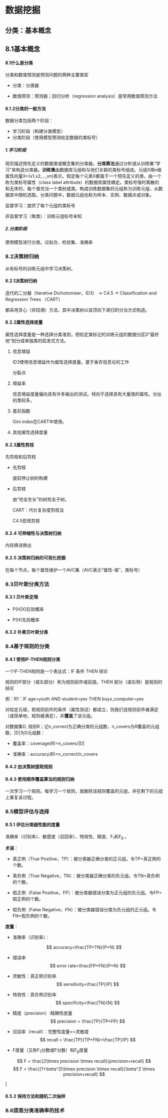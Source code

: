 # 数据挖掘

## 分类：基本概念

## 8.1基本概念

#### 8.1什么是分类

分类和数值预测是预测问题的两种主要类型

- 分类：分类器

- 数值预测：预测器；回归分析（regression analysis）是常用数值预测方法

#### 8.1.2分类的一般方法

数据分类包括两个阶段：

- 学习阶段（构建分类模型）
- 分类阶段（使用模型预测给定数据的类标号）



##### 1.学习阶段

简历描述预先定义的数据类或概念集的分类器。**分类算法**通过分析或从训练集“学习”来构造分类器。**训练集**由数据库元组和与他们关联的类标号组成。元组X用n维属性向量X=(x1,x2,...,xn)表示。假定每个元素X都属于一个预先定义的类，由一个称为类标号属性（class label attribute）的数据库属性确定。类标号值时离散的和无序的，每个值充当一个类别或类。构成训练数据集的元组称为训练元组，从数据库中随机选取。分类问题中，数据元组也称为样本、实例、数据点或对象。

监督学习：提供了每个元组的类标号

非监督学习（聚类）：训练元组标号未知



##### 2.分类阶段

使用模型进行分类。过拟合、检验集、准确率



### 8.2决策树归纳

从有标号的训练元组中学习决策树。

#### 8.2.1决策树归纳

迭代的二分器（Iterative Dichotomiser，ID3）  &rarr;   C4.5  &rarr; Classification and Regression Trees （CART）

都采用贪心（非回溯）方法，其中决策树以自顶向下递归的分治方式构造。

#### 8.2.2属性选择度量

属性选择度量是一种选择分类准则，把给定类标记的训练元组的数据分区D“最好地”划分成单独类的启发式方法。

1. 信息增益

   ID3使用信息增益作为属性选择度量。基于香农信息论的工作

   分裂点

2. 增益率

   信息增益度量偏向具有许多输出的测试。倾向于选择具有大量值的属性。分出的类较多。

3. 基尼指数

   Gini index在CART中使用。

4. 其他属性选择度量

#### 8.2.3属性剪枝

先剪枝和后剪枝

- 先剪枝

  提前停止树的构建

- 后剪枝

  由“完全生长”的树剪去子树。

  CART：代价复杂度剪枝法

  C4.5悲观剪枝



#### 8.2.4 可伸缩性与决策树归纳

内存换进换出

#### 8.2.5 决策树归纳的可视化挖掘

在每个节点，每个属性维护一个AVC集（AVC表示“属性-值”，类标号）





### 8.3贝叶斯分类方法

#### 8.3.1 贝叶斯定理

- P(H|X)后验概率

- P(H)先验概率

#### 8.3.2 朴素贝叶斯分类



### 8.4基于规则的分类

#### 8.4.1 使用IF-THEN规则分类

一个IF-THEN规则是一个表达式：IF 条件 THEN 结论

规则的IF部分（或左部分）称为规则前件或前提。THEN 部分（或右侧）是规则的结论

例：R1：IF age=youth AND student=yes THEN buys_computer=yes

对给定元祖，若规则前件的条件（属性测试）都成立，则我们说规则前件被满足（或简单地，规则被满足），并**覆盖**了该元组。

对数据集D, 规则R；记n_correct为正确分类的元组数，n_covers为R覆盖的元组数，|D|为D元组数：

- 覆盖率：coverage(R)=n_covers/|D|

- 准确率：accuracy(R)=n_correct/n_covers

#### 8.4.2 由决策树提取规则

#### 8.4.3 使用顺序覆盖算法的规则归纳

一次学习一个规则。每学习一个规则，就删除该规则覆盖的元组，并在剩下的元组上重复该过程。

### 8.5模型评估与选择

#### 8.5.1 评估分类器性能的度量

准确率（识别率）、敏感度（召回率）、特效性、精度、F<sub>1</sub>和F<sub>β</sub> 。

**术语**：

- 真正例（True Positive，TP）：被分类器正确分类的正元组。令TP=真正例的个数。

- 真负例（True Negative，TN）：被分类器正确分类的负元组。令TN=真负例的个数。

- 假正例（False Positive，FP）：被分类器错误分类为正元组的负元组。令FP=假正例的个数。

- 假负例（False Negative，FN）：被分类器错误分类为负元组的正元组。令FN=假负例的个数。

**度量**：

- 准确率（识别率）：

$$
accuracy=\frac{TP+TN}{P+N}
$$

- 错误率
$$
error rate=\frac{FP+FN}{P+N}
$$

- 灵敏性：真正例识别率
$$
sensitivity=\frac{TP}{P}
$$

- 特效性：真负例识别率
$$
specificity=\frac{TN}{N}
$$

- 精度（precision）:精确性度量
$$
precision = \frac{TP}{TP+FP}
$$
- 召回率（recall）：完整性度量==灵敏度
$$
recall = \frac{TP}{TP+FN}=\frac{TP}{P}
$$

- F度量（又称F<sub>1</sub>分数或F分数）和F<sub>β</sub>度量

$$
F = \frac{2\times precision \times recall}{precision+recall}
$$
$$
F = \frac{(1+\beta^2)\times precision \times recall}{\beta^2 \times precision+recall}
$$

]



#### 8.5.2 保持方法和随机二次抽样





### 8.6提高分类准确率的技术

